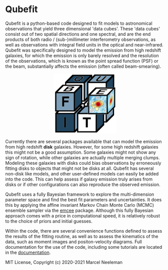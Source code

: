 # Qubefit

Qubefit is a python-based code designed to fit models to astronomical observations that yield three dimensional 'data cubes'. These 'data cubes' consist out of two spatial directions and one spectral, and are the end products of both radio / (sub-)millimeter interferometry observations, as well as observations with integral field units in the optical and near-infrared. Qubefit was specifically designed to model the emission from high redshift galaxies, for which the emission is only barely resolved and the resolution of the observations, which is known as the point spread function (PSF) or the beam, substantially affects the emission (often called beam-smearing).

<p align="center">
  <img src="./doc/QubeFitLogo.png" alt="Qubefit Logo" width="200"/>
</p>

Currently there are several packages available that can model the emission from high redshift **disk** galaxies. However, for some high redshift galaxies this might not be a good assumption. Some galaxies might not show any sign of rotation, while other galaxies are actually multiple merging clumps. Modeling these galaxies with disks could bias observations by erroneously fitting disks to objects that might not be disks at all. Qubefit has several non-disk like models, and other user-defined models can easily be added into the code. This can help assess if galaxy emission truly arises from disks or if other configurations can also reproduce the observed emission.

Qubefit uses a fully Bayesian framework to explore the multi-dimension parameter space and find the best fit parameters and uncertainties. It does this by applying the affine invariant Markov Chain Monte Carlo (MCMC) ensemble sampler via the [emcee](https://emcee.readthedocs.io/en/stable/ "Emcee Documentation") package. Although this fully Bayesian approach comes with a price in computational speed, it is relatively robust to the choice of priors and initial guesses.

Within the code, there are several convenience functions defined to assess the results of the fitting routine, as well as to assess the kinematics of the data, such as moment images and positon-velocity diagrams. Full documentation for the use of the code, including some tutorials are located in the [documentation](./doc "Documentation for Qubefit").

MIT License, Copyright (c) 2020-2021 Marcel Neeleman
